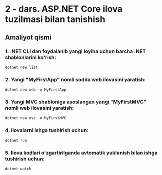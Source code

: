 # 2 - dars. ASP.NET Core ilova tuzilmasi bilan tanishish

## Amaliyot qismi

### 1. .NET CLI dan foydalanib yangi loyiha uchun barcha .NET shablonlarini ko'rish:

```shell
dotnet new list
```

### 2. Yangi "MyFirstApp" nomli sodda web ilovasini yaratish:

```shell
dotnet new web -o MyFirstApp
```

### 3. Yangi MVC shabloniga asoslangan yangi "MyFirstMVC" nomli web ilovasini yaratish:

```shell
dotnet new mvc -o MyFirstMVC
```

### 4. Ilovalarni ishga tushirish uchun:

```shell
dotnet run
```

### 5. Ilova kodlari o'zgartirilganda avtomatik yuklanish bilan ishga tushirish uchun:

```shell
dotnet watch
```
